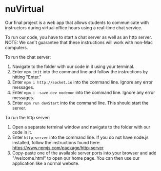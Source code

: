 # nuVirtual
Our final project is a web app that allows students to communicate with instructors during virtual office hours using a real-time chat service.

To run our code, you have to start a chat server as well as an http server. NOTE: We can't guarantee that these instructions will work with non-Mac computers.


To run the chat server:
1. Navigate to the folder with our code in it using your terminal.
2. Enter `npm init` into the command line and follow the instructions by hitting "Enter."
3. Enter `npm i http://socket.io` into the command line. Ignore any error messages.
4. Enter `npm i —save-dev nodemon` into the command line. Ignore any error messages.
5. Enter `npm run devStart` into the command line. This should start the server.

To run the http server:
1. Open a separate terminal window and navigate to the folder with our code in it.
2. Enter `http-server` into the command line. If you do not have node.js installed, follow the instructions found here: https://www.npmjs.com/package/http-server
3. Copy-paste one of the available server ports into your browser and add "/welcome.html" to open our home page. You can then use our application like a normal website.
